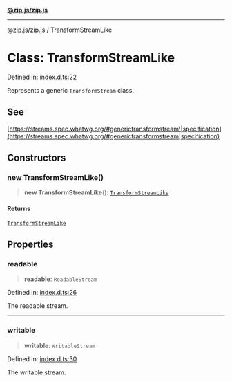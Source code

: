 [**@zip.js/zip.js**](../README.md)

***

[@zip.js/zip.js](../globals.md) / TransformStreamLike

# Class: TransformStreamLike

Defined in: [index.d.ts:22](https://github.com/gildas-lormeau/zip.js/blob/d0e6c1395e38b4516517dbdf3097589fab5ed02c/index.d.ts#L22)

Represents a generic `TransformStream` class.

## See

[https://streams.spec.whatwg.org/#generictransformstream\|specification](https://streams.spec.whatwg.org/#generictransformstream|specification)

## Constructors

### new TransformStreamLike()

> **new TransformStreamLike**(): [`TransformStreamLike`](TransformStreamLike.md)

#### Returns

[`TransformStreamLike`](TransformStreamLike.md)

## Properties

### readable

> **readable**: `ReadableStream`

Defined in: [index.d.ts:26](https://github.com/gildas-lormeau/zip.js/blob/d0e6c1395e38b4516517dbdf3097589fab5ed02c/index.d.ts#L26)

The readable stream.

***

### writable

> **writable**: `WritableStream`

Defined in: [index.d.ts:30](https://github.com/gildas-lormeau/zip.js/blob/d0e6c1395e38b4516517dbdf3097589fab5ed02c/index.d.ts#L30)

The writable stream.
